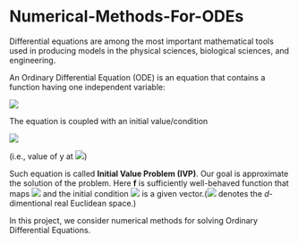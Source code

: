 # Numerical-Methods-For-ODEs


Differential equations are among the most important mathematical tools used in producing models in the physical sciences, biological sciences, and engineering. 

An Ordinary Differential Equation (ODE) is an equation that contains a function having one independent variable:

<img src="https://render.githubusercontent.com/render/math?math=\LARGE \frac{dy}{dx} = f(x, y)">

The equation is coupled with an initial value/condition 


<img src="https://render.githubusercontent.com/render/math?math=\LARGE y(x_0) = y_0, \ x \geq x_0 ">


(i.e., value  of y at <img src="https://render.githubusercontent.com/render/math?math=x = x_0">) 

Such equation is called **Initial Value Problem (IVP)**. Our goal is approximate the solution of the problem. Here **f** is sufficiently well-behaved function that maps <img src="https://render.githubusercontent.com/render/math?math=[x_0 , \infty) \times \mathbb{R}^d $ to $ \mathbb{R}^d "> and the initial condition 
<img src="https://render.githubusercontent.com/render/math?math=y_0 \in \mathbb{R}^d"> is a given vector.(<img src="https://render.githubusercontent.com/render/math?math=\mathbb{R}^d "> denotes the *d*-dimentional real Euclidean space.)

In this project, we consider numerical methods for solving Ordinary Differential Equations.

